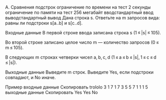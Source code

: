 A. Сравнения подстрок
ограничение по времени на тест 2 секунды
ограничение по памяти на тест 256 мегабайт
вводстандартный ввод
выводстандартный вывод
Дана строка s. Ответьте на m запросов вида: равны ли подстроки s[a..b] и s[c..d].

Входные данные
В первой строке ввода записана строка s (1 ≤ |s| ≤ 105).

Во второй строке записано целое число m — количество запросов (0 ≤ m ≤ 105).

В следующих m строках четверки чисел a, b, c, d (1 ≤ a ≤ b ≤ |s|, 1 ≤ c ≤ d ≤ |s|).

Выходные данные
Выведите m строк. Выведите Yes, если подстроки совпадают, и No иначе.

Пример
входные данные Скопировать
trololo
3
1 7 1 7
3 5 5 7
1 1 1 5
выходные данные Скопировать
Yes
Yes
No
